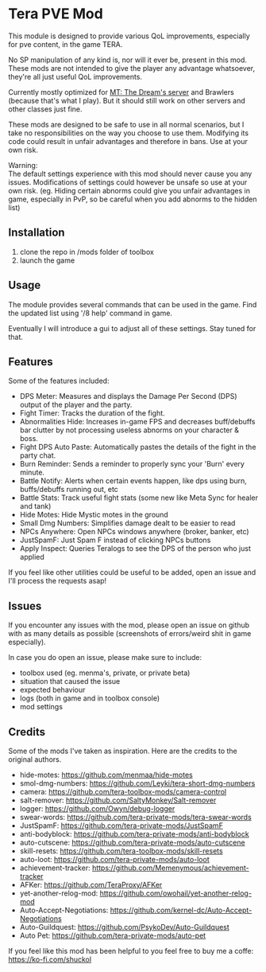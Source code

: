# Tera PVE Mod

This module is designed to provide various QoL improvements, especially for pve content, in the game TERA.

No SP manipulation of any kind is, nor will it ever be, present in this mod. These mods are not intended to give the player any advantage whatsoever, they're all just useful QoL improvements.

Currently mostly optimized for [MT: The Dream's server](https://discord.gg/mtdream) and Brawlers (because that's what I play). But it should still work on other servers and other classes just fine.

These mods are designed to be safe to use in all normal scenarios, but I take no responsibilities on the way you choose to use them. Modifying its code could result in unfair advantages and therefore in bans. Use at your own risk.

Warning:  
The default settings experience with this mod should never cause you any issues. Modifications of settings could however be unsafe so use at your own risk. (eg. Hiding certain abnorms could give you unfair advantages in game, especially in PvP, so be careful when you add abnorms to the hidden list)

## Installation

1. clone the repo in /mods folder of toolbox
2. launch the game

## Usage

The module provides several commands that can be used in the game. Find the updated list using '/8 help' command in game.

Eventually I will introduce a gui to adjust all of these settings. Stay tuned for that.

## Features

Some of the features included:

- DPS Meter: Measures and displays the Damage Per Second (DPS) output of the player and the party.
- Fight Timer: Tracks the duration of the fight.
- Abnormalities Hide: Increases in-game FPS and decreases buff/debuffs bar clutter by not processing useless abnorms on your character & boss.
- Fight DPS Auto Paste: Automatically pastes the details of the fight in the party chat.
- Burn Reminder: Sends a reminder to properly sync your 'Burn' every minute.
- Battle Notify: Alerts when certain events happen, like dps using burn, buffs/debuffs running out, etc
- Battle Stats: Track useful fight stats (some new like Meta Sync for healer and tank)
- Hide Motes: Hide Mystic motes in the ground
- Small Dmg Numbers: Simplifies damage dealt to be easier to read
- NPCs Anywhere: Open NPCs windows anywhere (broker, banker, etc)
- JustSpamF: Just Spam F instead of clicking NPCs buttons
- Apply Inspect: Queries Teralogs to see the DPS of the person who just applied

If you feel like other utilities could be useful to be added, open an issue and I'll process the requests asap!

## Issues

If you encounter any issues with the mod, please open an issue on github with as many details as possible (screenshots of errors/weird shit in game especially).

In case you do open an issue, please make sure to include:

- toolbox used (eg. menma's, private, or private beta)
- situation that caused the issue
- expected behaviour
- logs (both in game and in toolbox console)
- mod settings

## Credits

Some of the mods I've taken as inspiration. Here are the credits to the original authors.

- hide-motes: https://github.com/menmaa/hide-motes
- smol-dmg-numbers: https://github.com/Leyki/tera-short-dmg-numbers
- camera: https://github.com/tera-toolbox-mods/camera-control
- salt-remover: https://github.com/SaltyMonkey/Salt-remover
- logger: https://github.com/Owyn/debug-logger
- swear-words: https://github.com/tera-private-mods/tera-swear-words
- JustSpamF: https://github.com/tera-private-mods/JustSpamF
- anti-bodyblock: https://github.com/tera-private-mods/anti-bodyblock
- auto-cutscene: https://github.com/tera-private-mods/auto-cutscene
- skill-resets: https://github.com/tera-toolbox-mods/skill-resets
- auto-loot: https://github.com/tera-private-mods/auto-loot
- achievement-tracker: https://github.com/Memenymous/achievement-tracker
- AFKer: https://github.com/TeraProxy/AFKer
- yet-another-relog-mod: https://github.com/owohail/yet-another-relog-mod
- Auto-Accept-Negotiations: https://github.com/kernel-dc/Auto-Accept-Negotiations
- Auto-Guildquest: https://github.com/PsykoDev/Auto-Guildquest
- Auto Pet: https://github.com/tera-private-mods/auto-pet

If you feel like this mod has been helpful to you feel free to buy me a coffe: https://ko-fi.com/shuckol
